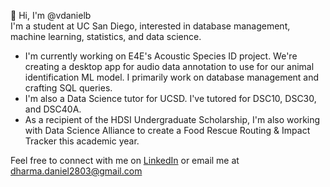 👋 Hi, I'm @vdanielb  
I'm a student at UC San Diego, interested in database management, machine learning, statistics, and data science. 
- I'm currently working on E4E's Acoustic Species ID project. We're creating a desktop app for audio data annotation to use for our animal identification ML model. I primarily work on database management and crafting SQL queries. 
- I'm also a Data Science tutor for UCSD. I've tutored for DSC10, DSC30, and DSC40A.
- As a recipient of the HDSI Undergraduate Scholarship, I'm also working with Data Science Alliance to create a Food Rescue Routing & Impact Tracker this academic year.
  
Feel free to connect with me on [LinkedIn](https://www.linkedin.com/in/vdanielb) or email me at dharma.daniel2803@gmail.com
